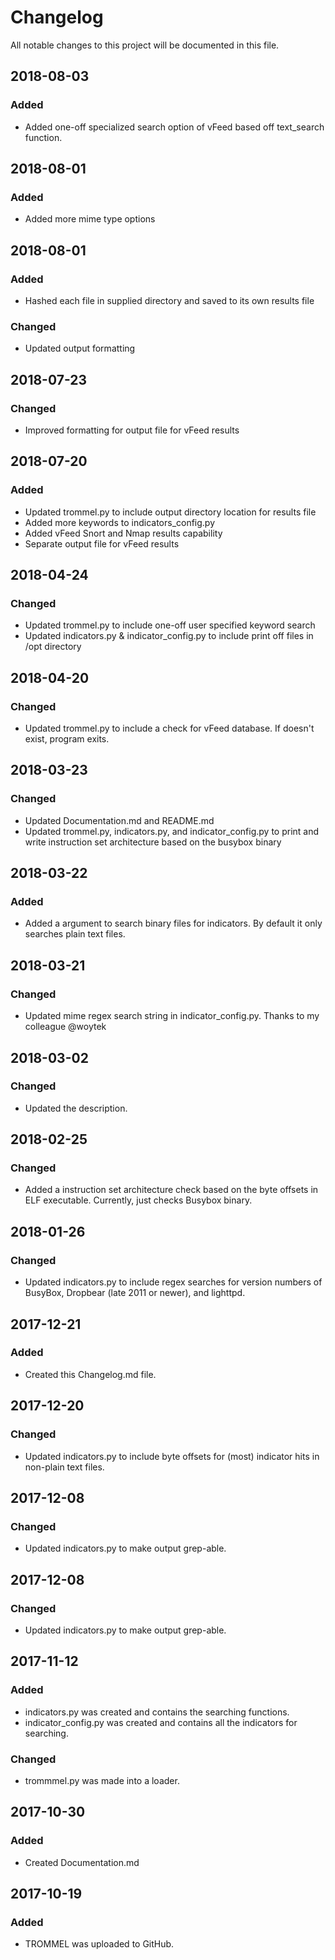 # Changelog
All notable changes to this project will be documented in this file.

## 2018-08-03
### Added 
- Added one-off specialized search option of vFeed based off text_search function.

## 2018-08-01
### Added 
- Added more mime type options

## 2018-08-01
### Added
- Hashed each file in supplied directory and saved to its own results file

### Changed
- Updated output formatting 

## 2018-07-23
### Changed
- Improved formatting for output file for vFeed results

## 2018-07-20
### Added
- Updated trommel.py to include output directory location for results file
- Added more keywords to indicators_config.py
- Added vFeed Snort and Nmap results capability
- Separate output file for vFeed results

## 2018-04-24
### Changed
- Updated trommel.py to include one-off user specified keyword search
- Updated indicators.py & indicator_config.py to include print off files in /opt directory

## 2018-04-20
### Changed 
- Updated trommel.py to include a check for vFeed database. If doesn't exist, program exits.

## 2018-03-23
### Changed
- Updated Documentation.md and README.md
- Updated trommel.py, indicators.py, and indicator_config.py to print and write instruction set architecture based on the busybox binary

## 2018-03-22
### Added
- Added a argument to search binary files for indicators. By default it only searches plain text files.

## 2018-03-21
### Changed
- Updated mime regex search string in indicator_config.py. Thanks to my colleague @woytek

## 2018-03-02
### Changed
- Updated the description.

## 2018-02-25
### Changed
- Added a instruction set architecture check based on the byte offsets in ELF executable. Currently, just checks Busybox binary. 

## 2018-01-26
### Changed
- Updated indicators.py to include regex searches for version numbers of BusyBox, Dropbear (late 2011 or newer), and lighttpd.

## 2017-12-21
### Added
- Created this Changelog.md file. 

## 2017-12-20
### Changed
- Updated indicators.py to include byte offsets for (most) indicator hits in non-plain text files. 

## 2017-12-08
### Changed
- Updated indicators.py to make output grep-able.

## 2017-12-08
### Changed
- Updated indicators.py to make output grep-able.

## 2017-11-12
### Added
- indicators.py was created and contains the searching functions.
- indicator_config.py was created and contains all the indicators for searching.

### Changed
- trommmel.py was made into a loader.

## 2017-10-30
### Added
- Created Documentation.md

## 2017-10-19
### Added
- TROMMEL was uploaded to GitHub.


